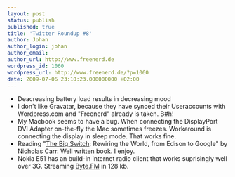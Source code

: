 ```yaml
---
layout: post
status: publish
published: true
title: 'Twitter Roundup #8'
author: Johan
author_login: johan
author_email:
author_url: http://www.freenerd.de
wordpress_id: 1060
wordpress_url: http://www.freenerd.de/?p=1060
date: 2009-07-06 23:10:23.000000000 +02:00
---
```

<ul>
	<li>Deacreasing battery load results in decreasing mood</li>
	<li>I don't like Gravatar, because they have synced their Useraccounts with Wordpress.com and "Freenerd" already is taken. B#h!</li>
	<li>My Macbook seems to have a bug. When connecting the DisplayPort DVI Adapter on-the-fly the Mac sometimes freezes. Workaround is connecting the display in sleep mode. That works fine.</li>
	<li>Reading "<a href="http://www.amazon.com/Big-Switch-Rewiring-Edison-Google/dp/0393062287">The Big Switch</a>: Rewiring the World, from Edison to Google" by Nicholas Carr. Well written book. I enjoy.</li>
	<li>Nokia E51 has an build-in internet radio client that works suprisingly well over 3G. Streaming <a href="http://byte.fm/">Byte.FM</a> in 128 kb.</li>
</ul>

